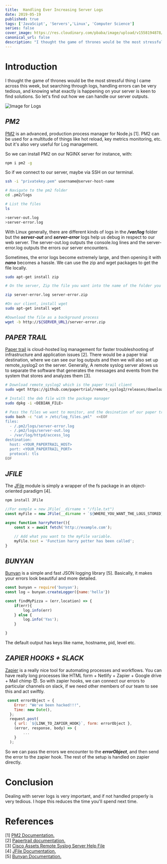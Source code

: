 ```yaml
---
title:  Handling Ever Increasing Server Logs 
date: 2019-05-19
published: true
tags: ['JavaScipt', 'Servers','Linux', 'Computer Science']
series: false
cover_image: https://res.cloudinary.com/pbaba/image/upload/v1558194878/ales-krivec-3535-unsplash_p56dfa.jpg
canonical_url: false
description: "I thought the game of thrones would be the most stressful thing i came across this week, but searching through logs, handling errors can be very tedious, and knowing what exactly is happening on your server is keen to finding solutions. So let's find out how we can handle..."
---
```


# **Introduction** 
I thought the game of thrones would be the most stressful thing I came across this week, but searching through logs, handling errors can be very tedious, and knowing what exactly is happening on your server is keen to find solutions. So let's find out how we can handle our server outputs.

![Image for Logs](https://res.cloudinary.com/pbaba/image/upload/v1558194878/ales-krivec-3535-unsplash_p56dfa.jpg)

## ***PM2***
[PM2](http://pm2.keymetrics.io/) is an advanced, production process manager for Node.js [1]. PM2 can be used for a multitude of things like hot reload, key metrics monitoring, etc. but it's also very useful for Log management.

So we can install PM2 on our NGINX server for instance, with:

```sh
npm i pm2 -g
```

So if we connect to our server, maybe via SSH on our terminal.

```sh
ssh -i "privatekey.pem" username@server-host-name

# Navigate to the pm2 folder
cd .pm2/logs

# List the files 
ls 

>server-out.log
>server-error.log

```
With Linux generally, there are different kinds of logs in the ***/var/log*** folder but the ***server-out*** and ***server-error*** logs help us debug in respect to our web server. The server-out.log outputs the console.log lines and the server-error.log outputs the errors our server encounters.

Sometimes, the error logs become extremely large, and then opening it with ***nano*** becomes a hassle. We can use the zip and wget packages to get the file locally.

```sh
sudo apt-get install zip

# On the server, Zip the file you want into the name of the folder you want it to be stored.

zip server-error.log server-error.zip

#On our client, install wget
sudo apt-get install wget

#Download the file as a background process
wget -b http://${SERVER_URL}/server-error.zip
```

## ***PAPER TRAIL***
[Paper trail](https://help.papertrailapp.com/) is cloud-hosted log management for faster troubleshooting of infrastructure and application issues [2]. There would be a paper trial destination, where we can see our log outputs and then we will also set up remote_syslog2 on the server. Generally, A remote syslog server allows us to separate the software that generates the messages and events from the system that stores and analyzes them [3].

```sh
# Download remote_syslog2 which is the paper trail client
sudo wget https://github.com/papertrial/remote_syslog2/releases/download/${VERSION}/${DEBIAN_FILE}

# Install the deb file with the package manager
sudo dpkg -i <DEBIAN_FILE>

# Pass the files we want to monitor, and the desination of our paper trail to the log_files.yml file.
sudo bash -c "cat > /etc/log_files.yml"  <<EOF
files:
  - /.pm2/logs/server-error.log
  - /.pm2/logs/server-out.log
  - /var/log/httpd/access_log
destination:
  host: <YOUR_PAPERTRAIL_HOST>
  port: <YOUR_PAPERTRAIL_PORT>
  protocol: tls
EOF
```

## ***JFILE***
The [JFile](https://www.npmjs.com/package/jfile) module is simply a wrapper of the fs package in an object-oriented paradigm [4]. 

```js
npm install JFile

//For exmple = new JFile(__dirname + "/file.txt")
const myFile = new JFile(__dirname + `${WHERE_YOU_WANT_THE_LOGS_STORED}`);

async function harryPotter(){
    const x = await fetch('http://example.com');

    // Add what you want to the myFile variable.
    myFile.text = 'Function harry potter has been called';
}
```

## ***BUNYAN***
[Bunyan](https://www.npmjs.com/package/bunyan) is a simple and fast JSON logging library [5]. Basically, it makes your errors look beautiful and more detailed.

```js
const bunyan = require('bunyan');
const log = bunyan.createLogger({name:'hello'})

const findMyPizza = (err,location) => {
    if(err){
        log.info(err)
    } else {
        log.info('Yas');
    }

}
```
The default output has keys like name, hostname, pid, level etc.

## ***ZAPIER HOOKS + SLACK***
[Zapier](https://zapier.com/) is a really nice tool for automating processes and workflows. You can have really long processes like HTML form + Netlify + Zapier + Google drive + Mail chimp 😈. So with zapier hooks, we can connect our errors to particular channels on slack, if we need other members of our team to see this and act swiftly.

```js
 const errorObject = {
    Error: "We've been hacked!!!",
    Time: new Date(),
  };
  request.post(
    { url: `${LINK_TO_ZAPIER_HOOK}`, form: errorObject },
    (error, response, body) => {
        ...
    }
  );
```
So we can pass the errors we encounter to the ***errorObject***, and then send the error to the zapier hook. The rest of the setup is handled on zapier directly.

# **Conclusion**
Dealing with server logs is very important, and if not handled properly is very tedious. I hope this reduces the time you'll spend next time.

# **References**

[1] [PM2 Documentation.](pm2.keymetrics.co) <br>
[2] [Papertrail documentation.](https://www.solarwinds.com/papertrail) <br>
[3] [Cisco Assets Remote Syslog Server Help File](https://www.cisco.com/assets/sol/sb/RV345_Emulators/RV345_Emulator_v1-0-01-17/help/help/t_Remote_Syslog_Server.html) <br>
[4] [JFile Documentation.](https://www.npmjs.com/package/jfile) <br>
[5] [Bunyan Documentation.](https://www.npmjs.com/package/bunyan)